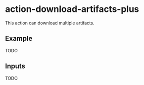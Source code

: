 # action-download-artifacts-plus

This action can download multiple artifacts.

## Example

TODO

## Inputs

TODO
